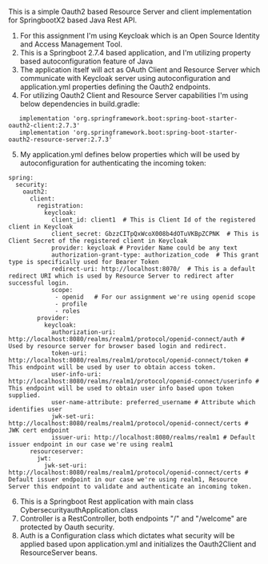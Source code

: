 This is a simple Oauth2 based Resource Server and client implementation for SpringbootX2 based Java Rest API.

1) For this assignment I'm using Keycloak which is an Open Source Identity and Access Management Tool.
2) This is a Springboot 2.7.4 based application, and I'm utilizing property based autoconfiguration feature of Java
3) The application itself will act as OAuth Client and Resource Server which communicate with Keycloak server using autoconfiguration and application.yml properties defining the Oauth2 endpoints.
4) For utilizing Oauth2 Client and Resource Server capabilities I'm using below dependencies in build.gradle:
````
   implementation 'org.springframework.boot:spring-boot-starter-oauth2-client:2.7.3'
   implementation 'org.springframework.boot:spring-boot-starter-oauth2-resource-server:2.7.3'
````
5) My application.yml defines below properties which will be used by autoconfiguration for authenticating the incoming token:
````
spring:
  security:
    oauth2:
      client:
        registration:
          keycloak:
            client_id: client1  # This is Client Id of the registered client in Keycloak
            client_secret: GbzzCITpQxWcoX008b4dOTuVKBpZCPNK  # This is Client Secret of the registered client in Keycloak
            provider: keycloak # Provider Name could be any text
            authorization-grant-type: authorization_code  # This grant type is specifically used for Bearer Token
            redirect-uri: http://localhost:8070/  # This is a default redirect URI which is used by Resource Server to redirect after successful login.
            scope:
             - openid   # For our assignment we're using openid scope
             - profile
             - roles
        provider:
          keycloak:
            authorization-uri: http://localhost:8080/realms/realm1/protocol/openid-connect/auth # Used by resource server for browser based login and redirect.
            token-uri: http://localhost:8080/realms/realm1/protocol/openid-connect/token # This endpoint will be used by user to obtain access token.
            user-info-uri: http://localhost:8080/realms/realm1/protocol/openid-connect/userinfo # This endpoint will be used to obtain user info based upon token supplied.
            user-name-attribute: preferred_username # Attribute which identifies user
            jwk-set-uri: http://localhost:8080/realms/realm1/protocol/openid-connect/certs # JWK cert endpoint
            issuer-uri: http://localhost:8080/realms/realm1 # Default issuer endpoint in our case we're using realm1
      resourceserver:
        jwt:
          jwk-set-uri: http://localhost:8080/realms/realm1/protocol/openid-connect/certs # Default issuer endpoint in our case we're using realm1, Resource Server this endpoint to validate and authenticate an incoming token.

````
6) This is a Springboot Rest application with main class CybersecurityauthApplication.class
7) Controller is a RestController, both endpoints "/" and "/welcome" are protected by Oauth security.
8) Auth is a Configuration class which dictates what security will be applied based upon application.yml and initializes the Oauth2Client and ResourceServer beans.

